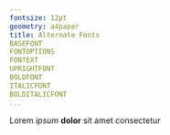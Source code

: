```yaml
---
fontsize: 12pt
geometry: a4paper
title: Alternate Fonts 
BASEFONT
FONTOPTIONS
FONTEXT
UPRIGHTFONT
BOLDFONT
ITALICFONT
BOLDITALICFONT
...
```


Lorem _ipsum_ **dolor** sit amet consectetur 

